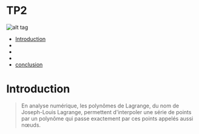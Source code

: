 # TP2
<!-- START doctoc generated TOC please keep comment here to allow auto update -->
<!-- DON'T EDIT THIS SECTION, INSTEAD RE-RUN doctoc TO UPDATE -->
![alt tag](http://https://www.google.com/url?sa=i&url=https%3A%2F%2Fslideplayer.fr%2Fslide%2F5997288%2F&psig=AOvVaw0_cG3WadNPNLGvY-v7nce3&ust=1638630645989000&source=images&cd=vfe&ved=0CAsQjRxqFwoTCLCXxMP0x_QCFQAAAAAdAAAAABAD.png)
- [Introduction](#introduction)
 -
 - [](#)
 - [](#)
 - [conclusion](#conclusion)
  # Introduction
> En analyse numérique, les polynômes de Lagrange, du nom de Joseph-Louis Lagrange, permettent d'interpoler une série de points par un polynôme qui passe exactement par ces points appelés aussi nœuds.

 
